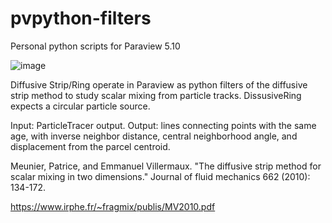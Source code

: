 # pvpython-filters
Personal python scripts for Paraview 5.10

![image](https://user-images.githubusercontent.com/41755304/151687106-c5409383-6a2b-4d55-a12b-889ad7c5ffc4.png)


Diffusive Strip/Ring operate in Paraview as python filters of the diffusive strip method to study scalar mixing from particle tracks. DissusiveRing expects a circular particle source.

Input: ParticleTracer output. Output: lines connecting points with the same age, with inverse neighbor distance, central neighborhood angle, and displacement from the parcel centroid. 

Meunier, Patrice, and Emmanuel Villermaux. "The diffusive strip method for scalar mixing in two dimensions." Journal of fluid mechanics 662 (2010): 134-172.

https://www.irphe.fr/~fragmix/publis/MV2010.pdf


